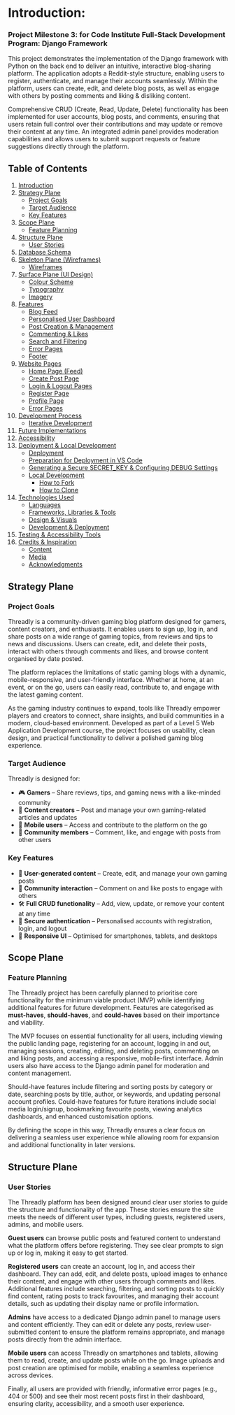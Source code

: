 # Introduction:
### Project Milestone 3: for Code Institute Full-Stack Development Program: Django Framework
This project demonstrates the implementation of the Django framework with Python on the back end to deliver an intuitive, interactive blog-sharing platform. The application adopts a Reddit-style structure, enabling users to register, authenticate, and manage their accounts seamlessly. Within the platform, users can create, edit, and delete blog posts, as well as engage with others by posting comments and liking & disliking content.

Comprehensive CRUD (Create, Read, Update, Delete) functionality has been implemented for user accounts, blog posts, and comments, ensuring that users retain full control over their contributions and may update or remove their content at any time. An integrated admin panel provides moderation capabilities and allows users to submit support requests or feature suggestions directly through the platform.



## Table of Contents
1. [Introduction](#introduction)  
2. [Strategy Plane](#strategy-plane)  
   - [Project Goals](#project-goals)  
   - [Target Audience](#target-audience)  
   - [Key Features](#key-features)  
3. [Scope Plane](#scope-plane)  
   - [Feature Planning](#feature-planning)  
4. [Structure Plane](#structure-plane)  
   - [User Stories](#user-stories)  
5. [Database Schema](#database-schema)  
6. [Skeleton Plane (Wireframes)](#skeleton-plane-wireframes)  
   - [Wireframes](#wireframes)  
7. [Surface Plane (UI Design)](#surface-plane-ui-design)  
   - [Colour Scheme](#colour-scheme)  
   - [Typography](#typography)  
   - [Imagery](#imagery)  
8. [Features](#features)  
   - [Blog Feed](#blog-feed)  
   - [Personalised User Dashboard](#personalised-user-dashboard)  
   - [Post Creation & Management](#post-creation--management)  
   - [Commenting & Likes](#commenting--likes)  
   - [Search and Filtering](#search-and-filtering)  
   - [Error Pages](#error-pages)  
   - [Footer](#footer)  
9. [Website Pages](#website-pages)  
   - [Home Page (Feed)](#home-page-feed)  
   - [Create Post Page](#create-post-page)  
   - [Login & Logout Pages](#login--logout-pages)  
   - [Register Page](#register-page)  
   - [Profile Page](#profile-page)  
   - [Error Pages](#error-pages-1)  
10. [Development Process](#development-process)  
    - [Iterative Development](#iterative-development)  
11. [Future Implementations](#future-implementations)  
12. [Accessibility](#accessibility)  
13. [Deployment & Local Development](#deployment--local-development)  
    - [Deployment](#deployment)  
    - [Preparation for Deployment in VS Code](#preparation-for-deployment-in-vs-code-with-postgresql-on-aws)  
    - [Generating a Secure SECRET_KEY & Configuring DEBUG Settings](#generating-a-secure-secret_key--configuring-debug-settings)  
    - [Local Development](#local-development)  
      - [How to Fork](#how-to-fork)  
      - [How to Clone](#how-to-clone)  
14. [Technologies Used](#technologies-used)  
    - [Languages](#languages)  
    - [Frameworks, Libraries & Tools](#frameworks-libraries--tools)  
    - [Design & Visuals](#design--visuals)  
    - [Development & Deployment](#development--deployment)  
15. [Testing & Accessibility Tools](#testing--accessibility-tools)  
16. [Credits & Inspiration](#credits--inspiration)  
    - [Content](#content)  
    - [Media](#media)  
    - [Acknowledgments](#acknowledgments)

## Strategy Plane
### Project Goals
Threadly is a community-driven gaming blog platform designed for gamers, content creators, and enthusiasts. It enables users to sign up, log in, and share posts on a wide range of gaming topics, from reviews and tips to news and discussions. Users can create, edit, and delete their posts, interact with others through comments and likes, and browse content organised by date posted.

The platform replaces the limitations of static gaming blogs with a dynamic, mobile-responsive, and user-friendly interface. Whether at home, at an event, or on the go, users can easily read, contribute to, and engage with the latest gaming content.

As the gaming industry continues to expand, tools like Threadly empower players and creators to connect, share insights, and build communities in a modern, cloud-based environment. Developed as part of a Level 5 Web Application Development course, the project focuses on usability, clean design, and practical functionality to deliver a polished gaming blog experience.

### Target Audience
Threadly is designed for:
  - 🎮 **Gamers** – Share reviews, tips, and gaming news with a like-minded community  
  - 📝 **Content creators** – Post and manage your own gaming-related articles and updates  
  - 📱 **Mobile users** – Access and contribute to the platform on the go  
  - 🤝 **Community members** – Comment, like, and engage with posts from other users  

### Key Features
  - 📝 **User-generated content** – Create, edit, and manage your own gaming posts  
  - 💬 **Community interaction** – Comment on and like posts to engage with others  
  - 🛠️ **Full CRUD functionality** – Add, view, update, or remove your content at any time  
  - 🔐 **Secure authentication** – Personalised accounts with registration, login, and logout  
  - 📱 **Responsive UI** – Optimised for smartphones, tablets, and desktops  



## Scope Plane
### Feature Planning
The Threadly project has been carefully planned to prioritise core functionality for the minimum viable product (MVP) while identifying additional features for future development. Features are categorised as **must-haves**, **should-haves**, and **could-haves** based on their importance and viability.

The MVP focuses on essential functionality for all users, including viewing the public landing page, registering for an account, logging in and out, managing sessions, creating, editing, and deleting posts, commenting on and liking posts, and accessing a responsive, mobile-first interface. Admin users also have access to the Django admin panel for moderation and content management.

Should-have features include filtering and sorting posts by category or date, searching posts by title, author, or keywords, and updating personal account profiles. Could-have features for future iterations include social media login/signup, bookmarking favourite posts, viewing analytics dashboards, and enhanced customisation options.

By defining the scope in this way, Threadly ensures a clear focus on delivering a seamless user experience while allowing room for expansion and additional functionality in later versions.



## Structure Plane
### User Stories
The Threadly platform has been designed around clear user stories to guide the structure and functionality of the app. These stories ensure the site meets the needs of different user types, including guests, registered users, admins, and mobile users.

**Guest users** can browse public posts and featured content to understand what the platform offers before registering. They see clear prompts to sign up or log in, making it easy to get started.  

**Registered users** can create an account, log in, and access their dashboard. They can add, edit, and delete posts, upload images to enhance their content, and engage with other users through comments and likes. Additional features include searching, filtering, and sorting posts to quickly find content, rating posts to track favourites, and managing their account details, such as updating their display name or profile information. 

**Admins** have access to a dedicated Django admin panel to manage users and content efficiently. They can edit or delete any posts, review user-submitted content to ensure the platform remains appropriate, and manage posts directly from the admin interface.  

**Mobile users** can access Threadly on smartphones and tablets, allowing them to read, create, and update posts while on the go. Image uploads and post creation are optimised for mobile, enabling a seamless experience across devices.  

Finally, all users are provided with friendly, informative error pages (e.g., 404 or 500) and see their most recent posts first in their dashboard, ensuring clarity, accessibility, and a smooth user experience.


